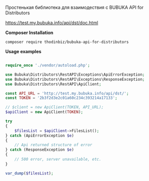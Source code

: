 Простенькая библиотека для взаимодествия с 
BUBUKA API for Distributors

https://test.my.bubuka.info/api/dst/doc.html

**Composer Installation**

```shell script
composer require thodinbiz/bubuka-api-for-distributors
```

**Usage examples**

```php

require_once './vendor/autoload.php';

use Bubuka\Distributors\RestAPI\Exceptions\ApiErrorException;
use Bubuka\Distributors\RestAPI\Exceptions\ResponseException;
use Bubuka\Distributors\RestAPI\ApiClient;

const API_URL = 'http://test.my.bubuka.info/api/dst/';
const TOKEN = '2b3f2d3e2c01a60c234c393214a17133';

// $client = new ApiClient(TOKEN, API_URL);
$apiClient = new ApiClient(TOKEN);

try
{
    $filesList = $apiClient->FilesList();
} catch (ApiErrorException $e)
{
    // Api returned structure of error
} catch (ResponseException $e)
{
    // 500 error, server unavailable, etc.
}

var_dump($filesList);
```
